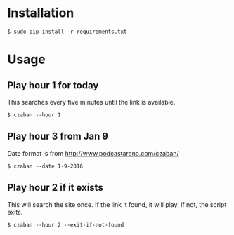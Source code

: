 Installation
============

    $ sudo pip install -r requirements.txt

Usage
=====

Play hour 1 for today
---------------------

This searches every five minutes until the link is available.

    $ czaban --hour 1

Play hour 3 from Jan 9
----------------------

Date format is from http://www.podcastarena.com/czaban/

    $ czaban --date 1-9-2016

Play hour 2 if it exists
------------------------

This will search the site once. If the link it found, it will play. If not, the script exits.

    $ czaban --hour 2 --exit-if-not-found
